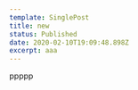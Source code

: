 ```yaml
---
template: SinglePost
title: new
status: Published
date: 2020-02-10T19:09:48.898Z
excerpt: aaa
---
```

ppppp
